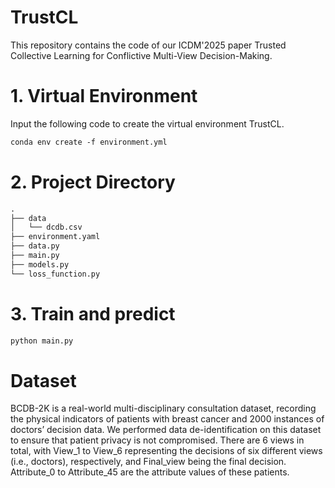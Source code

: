 # TrustCL
This repository contains the code of our ICDM'2025 paper Trusted Collective Learning for Conflictive Multi-View Decision-Making.

# 1.  Virtual Environment
Input the following code to create the virtual environment TrustCL. <br>
```markdown
conda env create -f environment.yml
```

# 2. Project Directory
```markdown
.
├── data       
│   └── dcdb.csv  
├── environment.yaml 
├── data.py                  
├── main.py                                    
├── models.py                  
└── loss_function.py                   
```
# 3. Train and predict
```markdown
python main.py
```
# Dataset
BCDB-2K is a real-world multi-disciplinary consultation dataset, recording the physical indicators of patients with breast cancer and 2000 instances of doctors’ decision data. We performed data de-identification on this dataset to ensure that patient privacy is not compromised. There are 6 views in total, with View_1 to View_6 representing the decisions of six different views (i.e., doctors), respectively, and Final_view being the final decision. Attribute_0 to Attribute_45 are the attribute values of these patients.
